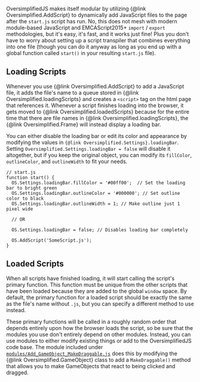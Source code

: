 OversimplifiedJS makes itself modular by utilizing {@link Oversimplified.AddScript} to dynamically add JavaScript files to the page after the `start.js` script has run. No, this does not mesh with modern module-based JavaScript and EMCAScript2015+ `import` / `export` methodologies, but it's easy, it's fast, and it works just fine! Plus you don't have to worry about setting up a script transpiler that combines everything into one file (though you can do it anyway as long as you end up with a global function called `start()` in your resulting `start.js` file).

## Loading Scripts

Whenever you use {@link Oversimplified.AddScript} to add a JavaScript file, it adds the file's name to a queue stored in {@link Oversimplified.loadingScripts} and creates a `<script>` tag on the html page that references it. Whenever a script finishes loading into the browser, it gets moved to {@link Oversimplified.loadedScripts} because for the entire time that there are file names in {@link Oversimplified.loadingScripts}, the {@link Oversimplified.Frame} will instead display a loading bar.

You can either disable the loading bar or edit its color and appearance by modifying the values in `{@link Oversimplified.Settings}.loadingBar`. Setting `Oversimplified.Settings.loadingBar = false` will disable it altogether, but if you keep the original object, you can modify its `fillColor`, `outlineColor`, and `outlineWidth` to fit your needs.

```
// start.js
function start() {
  OS.Settings.loadingBar.fillColor = '#00ff00';  // Set the loading bar to bright green
  OS.Settings.loadingBar.outlineColor = '#000000'; // Set outline color to black
  OS.Settings.loadingBar.outlineWidth = 1; // Make outline just 1 pixel wide

  // OR

  OS.Settings.loadingBar = false; // Disables loading bar completely

  OS.AddScript('SomeScript.js');
}
```

## Loaded Scripts

When all scripts have finished loading, it will start calling the script's primary function. This function must be unique from the other scripts that have been loaded because they are added to the global `window` space. By default, the primary function for a loaded script should be exactly the same as the file's name without `.js`, but you can specify a different method to use instead.

These primary functions will be called in a roughly random order that depends entirely upon how the browser loads the script, so be sure that the modules you use don't entirely depend on other modules. Instead, you can use modules to either modify existing things or add to the OversimplifiedJS code base. The module included under [`modules/Add_GameObject_MakeDraggable.js`](https://github.com/Alamantus/OversimplifiedJS/blob/master/modules/Add_GameObject_MakeDraggable.js) does this by modifying the {@link Oversimplified.GameObject} class to add a `MakeDraggable()` method that allows you to make GameObjects that react to being clicked and dragged.